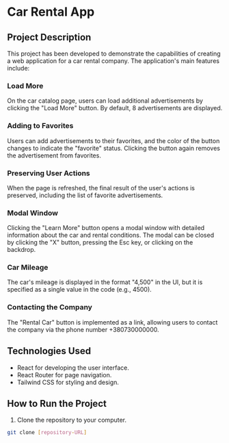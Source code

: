 # Car Rental App

## Project Description

This project has been developed to demonstrate the capabilities of creating a
web application for a car rental company. The application's main features
include:

### Load More

On the car catalog page, users can load additional advertisements by clicking
the "Load More" button. By default, 8 advertisements are displayed.

### Adding to Favorites

Users can add advertisements to their favorites, and the color of the button
changes to indicate the "favorite" status. Clicking the button again removes the
advertisement from favorites.

### Preserving User Actions

When the page is refreshed, the final result of the user's actions is preserved,
including the list of favorite advertisements.

### Modal Window

Clicking the "Learn More" button opens a modal window with detailed information
about the car and rental conditions. The modal can be closed by clicking the "X"
button, pressing the Esc key, or clicking on the backdrop.

### Car Mileage

The car's mileage is displayed in the format "4,500" in the UI, but it is
specified as a single value in the code (e.g., 4500).

### Contacting the Company

The "Rental Car" button is implemented as a link, allowing users to contact the
company via the phone number +380730000000.

## Technologies Used

- React for developing the user interface.
- React Router for page navigation.
- Tailwind CSS for styling and design.

## How to Run the Project

1. Clone the repository to your computer.

```bash
git clone [repository-URL]
```
